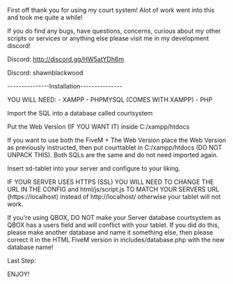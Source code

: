 First off thank you for using my court system! Alot of work went into this and took me quite a while!

If you do find any bugs, have questions, concerns, curious about my other scripts or services or anything else please visit me in my development discord!

Discord: http://discord.gg/HW5atYDh6m

Discord: shawnblackwood


---------------Installation---------------

YOU WILL NEED:
    - XAMPP
    - PHPMYSQL (COMES WITH XAMPP)
    - PHP



Import the SQL into a database called courtsystem

Put the Web Version (IF YOU WANT IT) inside C:/xampp/htdocs

If you want to use both the FiveM + The Web Version place the Web Version as previously instructed, then put courttablet in C:/xampp/htdocs (DO NOT UNPACK THIS). Both SQLs are the same and do not need imported again.

Insert sd-tablet into your server and configure to your liking.


IF YOUR SERVER USES HTTPS (SSL) YOU WILL NEED TO CHANGE THE URL IN THE CONFIG and html/js/script.js TO MATCH YOUR SERVERS URL (https://localhost) instead of http://localhost/ otherwise your tablet will not work.

If you're using QBOX, DO NOT make your Server database courtsystem as QBOX has a users field and will conflict with your tablet. If you did do this, please make another database and name it something else, then please correct it in the HTML FiveM version in includes/database.php with the new database name!


Last Step:

ENJOY!